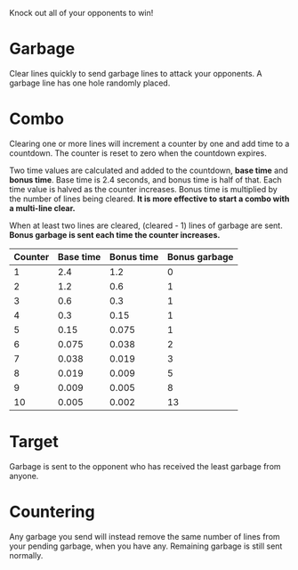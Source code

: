 Knock out all of your opponents to win!

# Garbage

Clear lines quickly to send garbage lines to attack your opponents. A garbage
line has one hole randomly placed.

# Combo

Clearing one or more lines will increment a counter by one and add time to a
countdown. The counter is reset to zero when the countdown expires.

Two time values are calculated and added to the countdown, **base time** and
**bonus time**. Base time is 2.4 seconds, and bonus time is half of that. Each
time value is halved as the counter increases. Bonus time is multiplied by the
number of lines being cleared. **It is more effective to start a combo with a
multi-line clear.**

When at least two lines are cleared, (cleared - 1) lines of garbage are sent.
**Bonus garbage is sent each time the counter increases.**

| Counter | Base time | Bonus time | Bonus garbage |
|---|---|---|---|
1 | 2.4 | 1.2 | 0
2 | 1.2 | 0.6 | 1
3 | 0.6 | 0.3 | 1
4 | 0.3 | 0.15 | 1
5 | 0.15 | 0.075 | 1
6 | 0.075 | 0.038 | 2
7 | 0.038 | 0.019 | 3
8 | 0.019 | 0.009 | 5
9 | 0.009 | 0.005 | 8
10 | 0.005 | 0.002 | 13

# Target

Garbage is sent to the opponent who has received the least garbage from anyone.

# Countering

Any garbage you send will instead remove the same number of lines from your
pending garbage, when you have any. Remaining garbage is still sent normally.
